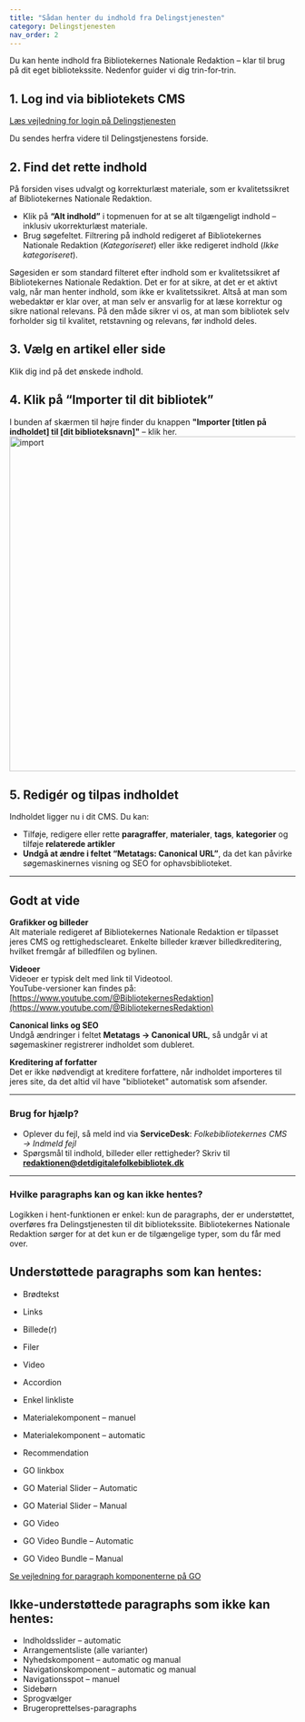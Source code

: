 ```yaml
---
title: "Sådan henter du indhold fra Delingstjenesten"
category: Delingstjenesten
nav_order: 2
---
```


Du kan hente indhold fra Bibliotekernes Nationale Redaktion – klar til brug på dit eget bibliotekssite. Nedenfor guider vi dig trin-for-trin.


## 1. Log ind via bibliotekets CMS

[Læs vejledning for login på Delingstjenesten](https://www.folkebibliotekernescms.dk/main/delingstjenesten/login-i-delingstjenesten/)

Du sendes herfra videre til Delingstjenestens forside.



## 2. Find det rette indhold

På forsiden vises udvalgt og korrekturlæst materiale, som er kvalitetssikret af Bibliotekernes Nationale Redaktion.

- Klik på **“Alt indhold”** i topmenuen for at se alt tilgængeligt indhold – inklusiv ukorrekturlæst materiale.
- Brug søgefeltet. Filtrering på indhold redigeret af Bibliotekernes Nationale Redaktion (*Kategoriseret*) eller ikke redigeret indhold (*Ikke kategoriseret*).


Søgesiden er som standard filteret efter indhold som er kvalitetssikret af Bibliotekernes Nationale Redaktion. Det er for at sikre, at det er et aktivt valg, når man henter indhold, som ikke er kvalitetssikret. Altså at man som webedaktør er klar over, at man selv er ansvarlig for at læse korrektur og sikre national relevans. På den måde sikrer vi os, at man som bibliotek selv forholder sig til kvalitet, retstavning og relevans, før indhold deles. 



## 3. Vælg en artikel eller side
Klik dig ind på det ønskede indhold.  



## 4. Klik på “Importer til dit bibliotek”
I bunden af skærmen til højre finder du knappen **"Importer [titlen på indholdet] til [dit biblioteksnavn]"** – klik her.
<img width="589" alt="import" src="https://github.com/user-attachments/assets/c4d4ba7d-6944-4d67-a388-f7774c728488" />




## 5. Redigér og tilpas indholdet
Indholdet ligger nu i dit CMS. Du kan:

- Tilføje, redigere eller rette **paragraffer**, **materialer**, **tags**, **kategorier** og tilføje **relaterede artikler**
- **Undgå at ændre i feltet “Metatags: Canonical URL”**, da det kan påvirke søgemaskinernes visning og SEO for ophavsbiblioteket.


---

## Godt at vide

**Grafikker og billeder**  
Alt materiale redigeret af Bibliotekernes Nationale Redaktion er tilpasset jeres CMS og rettighedsclearet. Enkelte billeder kræver billedkreditering, hvilket fremgår af billedfilen og bylinen.

**Videoer**  
Videoer er typisk delt med link til Videotool.  
YouTube-versioner kan findes på:  
[https://www.youtube.com/@BibliotekernesRedaktion](https://www.youtube.com/@BibliotekernesRedaktion)

**Canonical links og SEO**  
Undgå ændringer i feltet **Metatags → Canonical URL**, så undgår vi at søgemaskiner registrerer indholdet som dubleret.

**Kreditering af forfatter**  
Det er ikke nødvendigt at kreditere forfattere, når indholdet importeres til jeres site, da det altid vil have "biblioteket" automatisk som afsender. 

---

### Brug for hjælp?
- Oplever du fejl, så meld ind via **ServiceDesk**: *Folkebibliotekernes CMS → Indmeld fejl*  
- Spørgsmål til indhold, billeder eller rettigheder? Skriv til [**redaktionen@detdigitalefolkebibliotek.dk**](mailto:redaktionen@detdigitalefolkebibliotek.dk)



---


### Hvilke paragraphs kan og kan ikke hentes?

Logikken i hent-funktionen er enkel: kun de paragraphs, der er understøttet, overføres fra Delingstjenesten til dit bibliotekssite. 
Bibliotekernes Nationale Redaktion sørger for at det kun er de tilgængelige typer, som du får med over. 


## Understøttede paragraphs som kan hentes:

- Brødtekst  
- Links  
- Billede(r)  
- Filer  
- Video  
- Accordion  
- Enkel linkliste  
- Materialekomponent – manuel
- Materialekomponent – automatic 
- Recommendation 

- GO linkbox  
- GO Material Slider – Automatic  
- GO Material Slider – Manual  
- GO Video  
- GO Video Bundle – Automatic  
- GO Video Bundle – Manual  

[Se vejledning for paragraph komponenterne på GO](https://www.folkebibliotekernescms.dk/main/go/paragraphs-go/)

## Ikke-understøttede paragraphs som ikke kan hentes:

- Indholdsslider – automatic  
- Arrangementsliste (alle varianter)  
- Nyhedskomponent – automatic og manual  
- Navigationskomponent – automatic og manual  
- Navigationsspot – manuel  
- Sidebørn  
- Sprogvælger  
- Brugeroprettelses-paragraphs  



